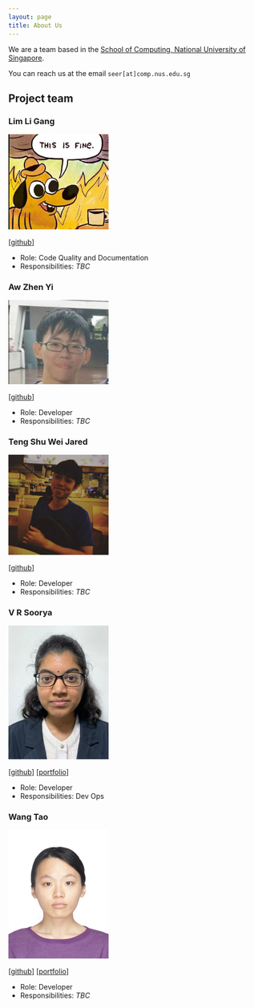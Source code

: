 ```yaml
---
layout: page
title: About Us
---
```


We are a team based in the [School of Computing, National University of Singapore](http://www.comp.nus.edu.sg).

You can reach us at the email `seer[at]comp.nus.edu.sg`

## Project team

### Lim Li Gang

<img src="images/whatthelump.png" width="200px">

[[github](https://github.com/whatthelump)]

* Role: Code Quality and Documentation
* Responsibilities: _TBC_

### Aw Zhen Yi

<img src="images/awzhenyi.png" width="200px">

[[github](http://github.com/awzhenyi)]

* Role: Developer
* Responsibilities: _TBC_

### Teng Shu Wei Jared

<img src="images/jaredtengsw.png" width="200px">

[[github](http://github.com/jaredtengsw)]

* Role: Developer
* Responsibilities: _TBC_

### V R Soorya

<img src="images/vrsoorya.png" width="200px">

[[github](http://github.com/vrsoorya)]
[[portfolio](team/vrsoorya.md)]

* Role: Developer
* Responsibilities: Dev Ops

### Wang Tao

<img src="images/wangtao0717.png" width="200px">

[[github](http://github.com/wangtao0717)]
[[portfolio](team/wangtao0717.md)]

* Role: Developer
* Responsibilities: _TBC_
